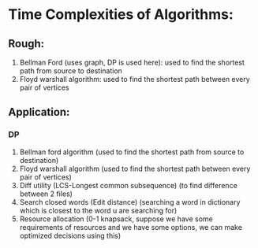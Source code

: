 # Time Complexities of Algorithms:


## Rough:

1. Bellman Ford (uses graph, DP is used here): used to find the shortest path from source to destination
2. Floyd warshall algorithm: used to find the shortest path between every pair of vertices






## Application:
### DP
1.	Bellman ford algorithm (used to find the shortest path from source to destination)
2.	Floyd warshall algorithm (used to find the shortest path between every pair of vertices)
3.	Diff utility (LCS-Longest common subsequence) (to find difference between 2 files)
4.	Search closed words (Edit distance) (searching a word in dictionary which is closest to the word u are searching for)
5.	Resource allocation (0-1 knapsack, suppose we have some requirements of resources and we have some options, we can make optimized decisions using this)

